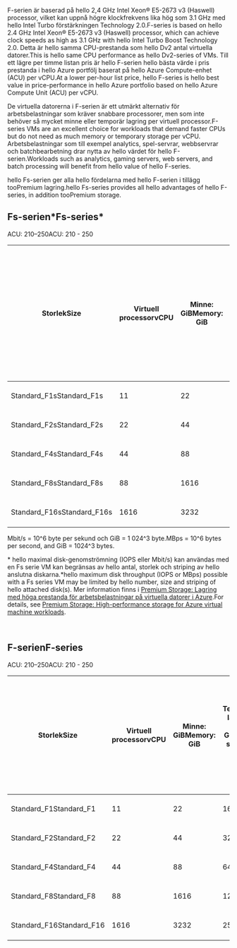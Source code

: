 <!-- F-series, Fs-series* -->

<span data-ttu-id="d6ff2-101">F-serien är baserad på hello 2,4 GHz Intel Xeon® E5-2673 v3 (Haswell) processor, vilket kan uppnå högre klockfrekvens lika hög som 3.1 GHz med hello Intel Turbo förstärkningen Technology 2.0.</span><span class="sxs-lookup"><span data-stu-id="d6ff2-101">F-series is based on hello 2.4 GHz Intel Xeon® E5-2673 v3 (Haswell) processor, which can achieve clock speeds as high as 3.1 GHz with hello Intel Turbo Boost Technology 2.0.</span></span> <span data-ttu-id="d6ff2-102">Detta är hello samma CPU-prestanda som hello Dv2 antal virtuella datorer.</span><span class="sxs-lookup"><span data-stu-id="d6ff2-102">This is hello same CPU performance as hello Dv2-series of VMs.</span></span>  <span data-ttu-id="d6ff2-103">Till ett lägre per timme listan pris är hello F-serien hello bästa värde i pris prestanda i hello Azure portfölj baserat på hello Azure Compute-enhet (ACU) per vCPU.</span><span class="sxs-lookup"><span data-stu-id="d6ff2-103">At a lower per-hour list price, hello F-series is hello best value in price-performance in hello Azure portfolio based on hello Azure Compute Unit (ACU) per vCPU.</span></span> 

<span data-ttu-id="d6ff2-104">De virtuella datorerna i F-serien är ett utmärkt alternativ för arbetsbelastningar som kräver snabbare processorer, men som inte behöver så mycket minne eller temporär lagring per virtuell processor.</span><span class="sxs-lookup"><span data-stu-id="d6ff2-104">F-series VMs are an excellent choice for workloads that demand faster CPUs but do not need as much memory or temporary storage per vCPU.</span></span>  <span data-ttu-id="d6ff2-105">Arbetsbelastningar som till exempel analytics, spel-servrar, webbservrar och batchbearbetning drar nytta av hello värdet för hello F-serien.</span><span class="sxs-lookup"><span data-stu-id="d6ff2-105">Workloads such as analytics, gaming servers, web servers, and batch processing will benefit from hello value of hello F-series.</span></span>

<span data-ttu-id="d6ff2-106">hello Fs-serien ger alla hello fördelarna med hello F-serien i tillägg tooPremium lagring.</span><span class="sxs-lookup"><span data-stu-id="d6ff2-106">hello Fs-series provides all hello advantages of hello F-series, in addition tooPremium storage.</span></span>

## <a name="fs-series"></a><span data-ttu-id="d6ff2-107">Fs-serien*</span><span class="sxs-lookup"><span data-stu-id="d6ff2-107">Fs-series*</span></span>

<span data-ttu-id="d6ff2-108">ACU: 210–250</span><span class="sxs-lookup"><span data-stu-id="d6ff2-108">ACU: 210 - 250</span></span>

| <span data-ttu-id="d6ff2-109">Storlek</span><span class="sxs-lookup"><span data-stu-id="d6ff2-109">Size</span></span> | <span data-ttu-id="d6ff2-110">Virtuell processor</span><span class="sxs-lookup"><span data-stu-id="d6ff2-110">vCPU</span></span> | <span data-ttu-id="d6ff2-111">Minne: GiB</span><span class="sxs-lookup"><span data-stu-id="d6ff2-111">Memory: GiB</span></span> | <span data-ttu-id="d6ff2-112">Temporär lagring (SSD) GiB</span><span class="sxs-lookup"><span data-stu-id="d6ff2-112">Temp storage (SSD) GiB</span></span> | <span data-ttu-id="d6ff2-113">Maximalt antal datadiskar</span><span class="sxs-lookup"><span data-stu-id="d6ff2-113">Max data disks</span></span> | <span data-ttu-id="d6ff2-114">Maximalt genomflöde för cachelagring och temporär lagring: IOPS / Mbit/s (cachestorlek i GiB)</span><span class="sxs-lookup"><span data-stu-id="d6ff2-114">Max cached and temp storage throughput: IOPS / MBps (cache size in GiB)</span></span> | <span data-ttu-id="d6ff2-115">Maximalt icke cachelagrat diskgenomflöde: IOPS / Mbit/s</span><span class="sxs-lookup"><span data-stu-id="d6ff2-115">Max uncached disk throughput: IOPS / MBps</span></span> | <span data-ttu-id="d6ff2-116">Maximalt antal nätverkskort/förväntade nätverksprestanda (Mbit/s)</span><span class="sxs-lookup"><span data-stu-id="d6ff2-116">Max NICs / Expected network performance (Mbps)</span></span> |
| --- | --- | --- | --- | --- | --- | --- | --- |
| <span data-ttu-id="d6ff2-117">Standard_F1s</span><span class="sxs-lookup"><span data-stu-id="d6ff2-117">Standard_F1s</span></span> |<span data-ttu-id="d6ff2-118">1</span><span class="sxs-lookup"><span data-stu-id="d6ff2-118">1</span></span> |<span data-ttu-id="d6ff2-119">2</span><span class="sxs-lookup"><span data-stu-id="d6ff2-119">2</span></span> |<span data-ttu-id="d6ff2-120">4</span><span class="sxs-lookup"><span data-stu-id="d6ff2-120">4</span></span> |<span data-ttu-id="d6ff2-121">2</span><span class="sxs-lookup"><span data-stu-id="d6ff2-121">2</span></span> |<span data-ttu-id="d6ff2-122">4,000 / 32 (12)</span><span class="sxs-lookup"><span data-stu-id="d6ff2-122">4,000 / 32 (12)</span></span> |<span data-ttu-id="d6ff2-123">3,200 / 48</span><span class="sxs-lookup"><span data-stu-id="d6ff2-123">3,200 / 48</span></span> |<span data-ttu-id="d6ff2-124">2/750</span><span class="sxs-lookup"><span data-stu-id="d6ff2-124">2 / 750</span></span> |
| <span data-ttu-id="d6ff2-125">Standard_F2s</span><span class="sxs-lookup"><span data-stu-id="d6ff2-125">Standard_F2s</span></span> |<span data-ttu-id="d6ff2-126">2</span><span class="sxs-lookup"><span data-stu-id="d6ff2-126">2</span></span> |<span data-ttu-id="d6ff2-127">4</span><span class="sxs-lookup"><span data-stu-id="d6ff2-127">4</span></span> |<span data-ttu-id="d6ff2-128">8</span><span class="sxs-lookup"><span data-stu-id="d6ff2-128">8</span></span> |<span data-ttu-id="d6ff2-129">4</span><span class="sxs-lookup"><span data-stu-id="d6ff2-129">4</span></span> |<span data-ttu-id="d6ff2-130">8,000 / 64 (24)</span><span class="sxs-lookup"><span data-stu-id="d6ff2-130">8,000 / 64 (24)</span></span> |<span data-ttu-id="d6ff2-131">6,400 / 96</span><span class="sxs-lookup"><span data-stu-id="d6ff2-131">6,400 / 96</span></span> |<span data-ttu-id="d6ff2-132">2/1 500</span><span class="sxs-lookup"><span data-stu-id="d6ff2-132">2 / 1500</span></span> |
| <span data-ttu-id="d6ff2-133">Standard_F4s</span><span class="sxs-lookup"><span data-stu-id="d6ff2-133">Standard_F4s</span></span> |<span data-ttu-id="d6ff2-134">4</span><span class="sxs-lookup"><span data-stu-id="d6ff2-134">4</span></span> |<span data-ttu-id="d6ff2-135">8</span><span class="sxs-lookup"><span data-stu-id="d6ff2-135">8</span></span> |<span data-ttu-id="d6ff2-136">16</span><span class="sxs-lookup"><span data-stu-id="d6ff2-136">16</span></span> |<span data-ttu-id="d6ff2-137">8</span><span class="sxs-lookup"><span data-stu-id="d6ff2-137">8</span></span> |<span data-ttu-id="d6ff2-138">16,000 / 128 (48)</span><span class="sxs-lookup"><span data-stu-id="d6ff2-138">16,000 / 128 (48)</span></span> |<span data-ttu-id="d6ff2-139">12,800 / 192</span><span class="sxs-lookup"><span data-stu-id="d6ff2-139">12,800 / 192</span></span> |<span data-ttu-id="d6ff2-140">4/3 000</span><span class="sxs-lookup"><span data-stu-id="d6ff2-140">4 / 3000</span></span> |
| <span data-ttu-id="d6ff2-141">Standard_F8s</span><span class="sxs-lookup"><span data-stu-id="d6ff2-141">Standard_F8s</span></span> |<span data-ttu-id="d6ff2-142">8</span><span class="sxs-lookup"><span data-stu-id="d6ff2-142">8</span></span> |<span data-ttu-id="d6ff2-143">16</span><span class="sxs-lookup"><span data-stu-id="d6ff2-143">16</span></span> |<span data-ttu-id="d6ff2-144">32</span><span class="sxs-lookup"><span data-stu-id="d6ff2-144">32</span></span> |<span data-ttu-id="d6ff2-145">16</span><span class="sxs-lookup"><span data-stu-id="d6ff2-145">16</span></span> |<span data-ttu-id="d6ff2-146">32,000 / 256 (96)</span><span class="sxs-lookup"><span data-stu-id="d6ff2-146">32,000 / 256 (96)</span></span> |<span data-ttu-id="d6ff2-147">25,600 / 384</span><span class="sxs-lookup"><span data-stu-id="d6ff2-147">25,600 / 384</span></span> |<span data-ttu-id="d6ff2-148">8/6 000</span><span class="sxs-lookup"><span data-stu-id="d6ff2-148">8 / 6000</span></span> |
| <span data-ttu-id="d6ff2-149">Standard_F16s</span><span class="sxs-lookup"><span data-stu-id="d6ff2-149">Standard_F16s</span></span> |<span data-ttu-id="d6ff2-150">16</span><span class="sxs-lookup"><span data-stu-id="d6ff2-150">16</span></span> |<span data-ttu-id="d6ff2-151">32</span><span class="sxs-lookup"><span data-stu-id="d6ff2-151">32</span></span> |<span data-ttu-id="d6ff2-152">64</span><span class="sxs-lookup"><span data-stu-id="d6ff2-152">64</span></span> |<span data-ttu-id="d6ff2-153">32</span><span class="sxs-lookup"><span data-stu-id="d6ff2-153">32</span></span> |<span data-ttu-id="d6ff2-154">64,000 / 512 (192)</span><span class="sxs-lookup"><span data-stu-id="d6ff2-154">64,000 / 512 (192)</span></span> |<span data-ttu-id="d6ff2-155">51,200 / 768</span><span class="sxs-lookup"><span data-stu-id="d6ff2-155">51,200 / 768</span></span> |<span data-ttu-id="d6ff2-156">8/6 000–12 000 &#8224;</span><span class="sxs-lookup"><span data-stu-id="d6ff2-156">8 / 6000-12000 &#8224;</span></span> |

<span data-ttu-id="d6ff2-157">Mbit/s = 10^6 byte per sekund och GiB = 1 024^3 byte.</span><span class="sxs-lookup"><span data-stu-id="d6ff2-157">MBps = 10^6 bytes per second, and GiB = 1024^3 bytes.</span></span>

<span data-ttu-id="d6ff2-158">* hello maximal disk-genomströmning (IOPS eller Mbit/s) kan användas med en Fs serie VM kan begränsas av hello antal, storlek och striping av hello anslutna diskarna.</span><span class="sxs-lookup"><span data-stu-id="d6ff2-158">*hello maximum disk throughput (IOPS or MBps) possible with a Fs series VM may be limited by hello number, size and striping of hello attached disk(s).</span></span>  <span data-ttu-id="d6ff2-159">Mer information finns i [Premium Storage: Lagring med höga prestanda för arbetsbelastningar på virtuella datorer i Azure](../articles/storage/common/storage-premium-storage.md).</span><span class="sxs-lookup"><span data-stu-id="d6ff2-159">For details, see [Premium Storage: High-performance storage for Azure virtual machine workloads](../articles/storage/common/storage-premium-storage.md).</span></span>


<br>

## <a name="f-series"></a><span data-ttu-id="d6ff2-160">F-serien</span><span class="sxs-lookup"><span data-stu-id="d6ff2-160">F-series</span></span>

<span data-ttu-id="d6ff2-161">ACU: 210–250</span><span class="sxs-lookup"><span data-stu-id="d6ff2-161">ACU: 210 - 250</span></span>

| <span data-ttu-id="d6ff2-162">Storlek</span><span class="sxs-lookup"><span data-stu-id="d6ff2-162">Size</span></span>         | <span data-ttu-id="d6ff2-163">Virtuell processor</span><span class="sxs-lookup"><span data-stu-id="d6ff2-163">vCPU</span></span> | <span data-ttu-id="d6ff2-164">Minne: GiB</span><span class="sxs-lookup"><span data-stu-id="d6ff2-164">Memory: GiB</span></span> | <span data-ttu-id="d6ff2-165">Temporär lagring (SSD) GiB</span><span class="sxs-lookup"><span data-stu-id="d6ff2-165">Temp storage (SSD) GiB</span></span> | <span data-ttu-id="d6ff2-166">Maximalt genomflöde för temporär lagring: IOPS / Mbit/s för läsning / M/bit/s för skrivning</span><span class="sxs-lookup"><span data-stu-id="d6ff2-166">Max temp storage throughput: IOPS / Read MBps / Write MBps</span></span> | <span data-ttu-id="d6ff2-167">Maximalt antal datadiskar/dataflöde: IOPS</span><span class="sxs-lookup"><span data-stu-id="d6ff2-167">Max data disks / throughput: IOPS</span></span> | <span data-ttu-id="d6ff2-168">Maximalt antal nätverkskort/förväntade nätverksprestanda (Mbit/s)</span><span class="sxs-lookup"><span data-stu-id="d6ff2-168">Max NICs / Expected network performance (Mbps)</span></span> |
|--------------|-----------|-------------|----------------|----------------------------------------------------------|-----------------------------------|------------------------------|
| <span data-ttu-id="d6ff2-169">Standard_F1</span><span class="sxs-lookup"><span data-stu-id="d6ff2-169">Standard_F1</span></span>  | <span data-ttu-id="d6ff2-170">1</span><span class="sxs-lookup"><span data-stu-id="d6ff2-170">1</span></span>         | <span data-ttu-id="d6ff2-171">2</span><span class="sxs-lookup"><span data-stu-id="d6ff2-171">2</span></span>           | <span data-ttu-id="d6ff2-172">16</span><span class="sxs-lookup"><span data-stu-id="d6ff2-172">16</span></span>             | <span data-ttu-id="d6ff2-173">3 000 / 46 / 23</span><span class="sxs-lookup"><span data-stu-id="d6ff2-173">3000 / 46 / 23</span></span>                                           | <span data-ttu-id="d6ff2-174">2 / 2 x 500</span><span class="sxs-lookup"><span data-stu-id="d6ff2-174">2 / 2x500</span></span>                         | <span data-ttu-id="d6ff2-175">2/750</span><span class="sxs-lookup"><span data-stu-id="d6ff2-175">2 / 750</span></span>                 |
| <span data-ttu-id="d6ff2-176">Standard_F2</span><span class="sxs-lookup"><span data-stu-id="d6ff2-176">Standard_F2</span></span>  | <span data-ttu-id="d6ff2-177">2</span><span class="sxs-lookup"><span data-stu-id="d6ff2-177">2</span></span>         | <span data-ttu-id="d6ff2-178">4</span><span class="sxs-lookup"><span data-stu-id="d6ff2-178">4</span></span>           | <span data-ttu-id="d6ff2-179">32</span><span class="sxs-lookup"><span data-stu-id="d6ff2-179">32</span></span>             | <span data-ttu-id="d6ff2-180">6 000 / 93 / 46</span><span class="sxs-lookup"><span data-stu-id="d6ff2-180">6000 / 93 / 46</span></span>                                           | <span data-ttu-id="d6ff2-181">4 / 4 x 500</span><span class="sxs-lookup"><span data-stu-id="d6ff2-181">4 / 4x500</span></span>                         | <span data-ttu-id="d6ff2-182">2/1 500</span><span class="sxs-lookup"><span data-stu-id="d6ff2-182">2 / 1500</span></span>                     |
| <span data-ttu-id="d6ff2-183">Standard_F4</span><span class="sxs-lookup"><span data-stu-id="d6ff2-183">Standard_F4</span></span>  | <span data-ttu-id="d6ff2-184">4</span><span class="sxs-lookup"><span data-stu-id="d6ff2-184">4</span></span>         | <span data-ttu-id="d6ff2-185">8</span><span class="sxs-lookup"><span data-stu-id="d6ff2-185">8</span></span>           | <span data-ttu-id="d6ff2-186">64</span><span class="sxs-lookup"><span data-stu-id="d6ff2-186">64</span></span>             | <span data-ttu-id="d6ff2-187">12 000 / 187 / 93</span><span class="sxs-lookup"><span data-stu-id="d6ff2-187">12000 / 187 / 93</span></span>                                         | <span data-ttu-id="d6ff2-188">8 / 8 x 500</span><span class="sxs-lookup"><span data-stu-id="d6ff2-188">8 / 8x500</span></span>                         | <span data-ttu-id="d6ff2-189">4/3 000</span><span class="sxs-lookup"><span data-stu-id="d6ff2-189">4 / 3000</span></span>                     |
| <span data-ttu-id="d6ff2-190">Standard_F8</span><span class="sxs-lookup"><span data-stu-id="d6ff2-190">Standard_F8</span></span>  | <span data-ttu-id="d6ff2-191">8</span><span class="sxs-lookup"><span data-stu-id="d6ff2-191">8</span></span>         | <span data-ttu-id="d6ff2-192">16</span><span class="sxs-lookup"><span data-stu-id="d6ff2-192">16</span></span>          | <span data-ttu-id="d6ff2-193">128</span><span class="sxs-lookup"><span data-stu-id="d6ff2-193">128</span></span>            | <span data-ttu-id="d6ff2-194">24 000 / 375 / 187</span><span class="sxs-lookup"><span data-stu-id="d6ff2-194">24000 / 375 / 187</span></span>                                        | <span data-ttu-id="d6ff2-195">16 / 16 x 500</span><span class="sxs-lookup"><span data-stu-id="d6ff2-195">16 / 16x500</span></span>                       | <span data-ttu-id="d6ff2-196">8/6 000</span><span class="sxs-lookup"><span data-stu-id="d6ff2-196">8 / 6000</span></span>                     |
| <span data-ttu-id="d6ff2-197">Standard_F16</span><span class="sxs-lookup"><span data-stu-id="d6ff2-197">Standard_F16</span></span> | <span data-ttu-id="d6ff2-198">16</span><span class="sxs-lookup"><span data-stu-id="d6ff2-198">16</span></span>        | <span data-ttu-id="d6ff2-199">32</span><span class="sxs-lookup"><span data-stu-id="d6ff2-199">32</span></span>          | <span data-ttu-id="d6ff2-200">256</span><span class="sxs-lookup"><span data-stu-id="d6ff2-200">256</span></span>            | <span data-ttu-id="d6ff2-201">48 000 / 750 / 375</span><span class="sxs-lookup"><span data-stu-id="d6ff2-201">48000 / 750 / 375</span></span>                                        | <span data-ttu-id="d6ff2-202">32 / 32 x 500</span><span class="sxs-lookup"><span data-stu-id="d6ff2-202">32 / 32x500</span></span>                       | <span data-ttu-id="d6ff2-203">8/6 000–12 000 &#8224;</span><span class="sxs-lookup"><span data-stu-id="d6ff2-203">8 / 6000 - 12000 &#8224;</span></span>           |


<br>


